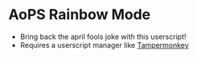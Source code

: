 # AoPS Rainbow Mode
- Bring back the april fools joke with this userscript!
- Requires a userscript manager like [Tampermonkey](https://chromewebstore.google.com/detail/tampermonkey/dhdgffkkebhmkfjojejmpbldmpobfkfo)
